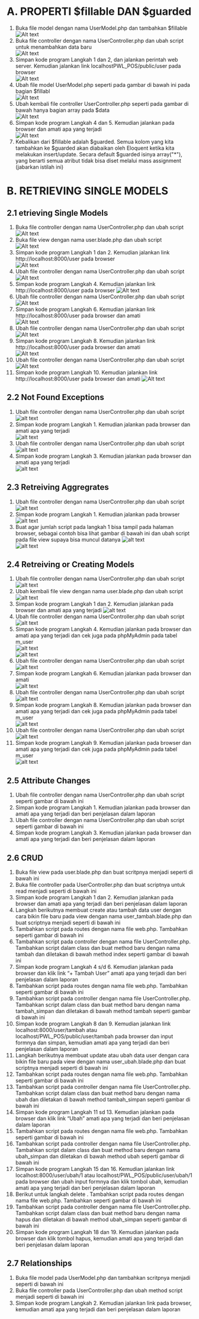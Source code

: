 # A. PROPERTI $fillable DAN $guarded
1. Buka file model dengan nama UserModel.php dan tambahkan $fillable 
![Alt text](../screenshoot/1.png)
2. Buka file controller dengan nama UserController.php dan ubah script untuk menambahkan data baru   
![Alt text](../screenshoot/2.png)  
3. Simpan kode program Langkah 1 dan 2, dan jalankan perintah web server. Kemudian jalankan link localhostPWL_POS/public/user pada browser  
![Alt text](../screenshoot/3.png)  
4. Ubah file model UserModel.php seperti pada gambar di bawah ini pada bagian $fillabl  
![Alt text](../screenshoot/4.png)
5. Ubah kembali file controller UserController.php seperti pada gambar di bawah hanya bagian array pada $data  
![Alt text](../screenshoot/5.png)   
6. Simpan kode program Langkah 4 dan 5. Kemudian jalankan pada browser dan amati apa yang terjadi   
![Alt text](../screenshoot/6.png)  
7. Kebalikan dari $fillable adalah $guarded. Semua kolom yang kita tambahkan ke $guarded akan diabaikan oleh Eloquent ketika kita melakukan insert/update. Secara default $guarded isinya array("*"), yang berarti semua atribut tidak bisa diset melalui mass assignment (jabarkan istilah ini)   


# B. RETRIEVING SINGLE MODELS
## 2.1 etrieving Single Models
1. Buka file controller dengan nama UserController.php dan ubah script   
![Alt text](../screenshoot/7.png)  
2. Buka file view dengan nama user.blade.php dan ubah script  
![Alt text](../screenshoot/8.png)   
3. Simpan kode program Langkah 1 dan 2. Kemudian jalankan link http://localhost:8000/user pada browser   
![Alt text](../screenshoot/9.png)  
4. Ubah file controller dengan nama UserController.php dan ubah script   
![Alt text](../screenshoot/10.png)  
5. Simpan kode program Langkah 4. Kemudian jalankan link http://localhost:8000/user pada browser
![Alt text](../screenshoot/9.png)  
6. Ubah file controller dengan nama UserController.php dan ubah script
![Alt text](../screenshoot/11.png)  
7. Simpan kode program Langkah 6. Kemudian jalankan link http://localhost:8000/user pada browser dan amati  
![Alt text](../screenshoot/9.png)  
8. Ubah file controller dengan nama UserController.php dan ubah script  
![Alt text](../screenshoot/12.png)  
9. Simpan kode program Langkah 8. Kemudian jalankan link http://localhost:8000/user pada browser dan amati   
![Alt text](../screenshoot/13.png)   
10. Ubah file controller dengan nama UserController.php dan ubah script 
![Alt text](../screenshoot/14.png)   
11. Simpan kode program Langkah 10. Kemudian jalankan link http://localhost:8000/user pada browser dan amati
![Alt text](../screenshoot/15.png)   

## 2.2 Not Found Exceptions
1. Ubah file controller dengan nama UserController.php dan ubah script   
![alt text](../screenshoot/16.png)  
2. Simpan kode program Langkah 1. Kemudian jalankan pada browser dan amati apa yang terjadi  
![alt text](../screenshoot/17.png)  
3. Ubah file controller dengan nama UserController.php dan ubah script  
![alt text](../screenshoot/18.png)  
4. Simpan kode program Langkah 3. Kemudian jalankan pada browser dan amati apa yang terjadi  
![alt text](../screenshoot/19.png)   


## 2.3 Retreiving Aggregrates
1. Ubah file controller dengan nama UserController.php dan ubah script   
![alt text](../screenshoot/20.png)   
2. Simpan kode program Langkah 1. Kemudian jalankan pada browser   
![alt text](../screenshoot/21.png)   
3. Buat agar jumlah script pada langkah 1 bisa tampil pada halaman browser, sebagai contoh bisa lihat gambar di bawah ini dan ubah script pada file view supaya bisa muncul datanya
![alt text](../screenshoot/22.png)   
![alt text](../screenshoot/23.png)   

## 2.4 Retreiving or Creating Models
1. Ubah file controller dengan nama UserController.php dan ubah script 
![alt text](../screenshoot/24.png)   
2. Ubah kembali file view dengan nama user.blade.php dan ubah script  
![alt text](../screenshoot/25.png)   
3. Simpan kode program Langkah 1 dan 2. Kemudian jalankan pada browser dan amati apa yang terjadi 
![alt text](../screenshoot/26.png)   
4. Ubah file controller dengan nama UserController.php dan ubah script  
![alt text](../screenshoot/27.png)   
5. Simpan kode program Langkah 4. Kemudian jalankan pada browser dan amati apa yang terjadi dan cek juga pada phpMyAdmin pada tabel m_user   
![alt text](../screenshoot/28.png)   
![alt text](../screenshoot/29.png)   
6. Ubah file controller dengan nama UserController.php dan ubah script  
![alt text](../screenshoot/30.png)   
7. Simpan kode program Langkah 6. Kemudian jalankan pada browser dan amati  
![alt text](../screenshoot/31.png)   
8. Ubah file controller dengan nama UserController.php dan ubah script  
![alt text](../screenshoot/32.png)   
9. Simpan kode program Langkah 8. Kemudian jalankan pada browser dan amati apa yang terjadi dan cek juga pada phpMyAdmin pada tabel m_user  
![alt text](../screenshoot/33.png)   
10. Ubah file controller dengan nama UserController.php dan ubah script  
![alt text](../screenshoot/34.png)   
11. Simpan kode program Langkah 9. Kemudian jalankan pada browser dan amati apa yang terjadi dan cek juga pada phpMyAdmin pada tabel m_user  
![alt text](../screenshoot/35.png)   

## 2.5 Attribute Changes
1. Ubah file controller dengan nama UserController.php dan ubah script seperti gambar di bawah ini  
2. Simpan kode program Langkah 1. Kemudian jalankan pada browser dan amati apa yang terjadi dan beri penjelasan dalam laporan  
3. Ubah file controller dengan nama UserController.php dan ubah script seperti gambar di bawah ini  
4. Simpan kode program Langkah 3. Kemudian jalankan pada browser dan amati apa yang terjadi dan beri penjelasan dalam laporan  

## 2.6 CRUD
1. Buka file view pada user.blade.php dan buat scritpnya menjadi seperti di bawah ini  
2. Buka file controller pada UserController.php dan buat scriptnya untuk read menjadi seperti di bawah ini  
3. Simpan kode program Langkah 1 dan 2. Kemudian jalankan pada browser dan amati apa yang terjadi dan beri penjelasan dalam laporan  
4. Langkah berikutnya membuat create atau tambah data user dengan cara bikin file baru pada view dengan nama user_tambah.blade.php dan buat scriptnya menjadi seperti di
bawah ini  
5. Tambahkan script pada routes dengan nama file web.php. Tambahkan seperti gambar di bawah ini  
6. Tambahkan script pada controller dengan nama file UserController.php. Tambahkan
script dalam class dan buat method baru dengan nama tambah dan diletakan di bawah method index seperti gambar di bawah ini  
7. Simpan kode program Langkah 4 s/d 6. Kemudian jalankan pada browser dan klik link “+ Tambah User” amati apa yang terjadi dan beri penjelasan dalam laporan  
8. Tambahkan script pada routes dengan nama file web.php. Tambahkan seperti gambar di bawah ini  
9. Tambahkan script pada controller dengan nama file UserController.php. Tambahkan script dalam class dan buat method baru dengan nama tambah_simpan dan diletakan di
bawah method tambah seperti gambar di bawah ini  
10. Simpan kode program Langkah 8 dan 9. Kemudian jalankan link localhost:8000/user/tambah atau localhost/PWL_POS/public/user/tambah pada browser dan input formnya dan simpan, kemudian amati apa yang terjadi dan beri
penjelasan dalam laporan  
11. Langkah berikutnya membuat update atau ubah data user dengan cara bikin file baru pada view dengan nama user_ubah.blade.php dan buat scriptnya menjadi seperti di bawah ini  
12. Tambahkan script pada routes dengan nama file web.php. Tambahkan seperti gambar di bawah ini  
13. Tambahkan script pada controller dengan nama file UserController.php. Tambahkan script dalam class dan buat method baru dengan nama ubah dan diletakan di bawah method tambah_simpan seperti gambar di bawah ini  
14. Simpan kode program Langkah 11 sd 13. Kemudian jalankan pada browser dan klik link “Ubah” amati apa yang terjadi dan beri penjelasan dalam laporan  
15. Tambahkan script pada routes dengan nama file web.php. Tambahkan seperti gambar di bawah ini  
16. Tambahkan script pada controller dengan nama file UserController.php. Tambahkan script dalam class dan buat method baru dengan nama ubah_simpan dan diletakan di bawah method ubah seperti gambar di bawah ini  
17. Simpan kode program Langkah 15 dan 16. Kemudian jalankan link localhost:8000/user/ubah/1 atau localhost/PWL_POS/public/user/ubah/1 pada browser dan ubah input formnya dan klik tombol ubah, kemudian amati apa yang terjadi dan beri penjelasan dalam laporan  
18. Berikut untuk langkah delete . Tambahkan script pada routes dengan nama file web.php. Tambahkan seperti gambar di bawah ini  
19. Tambahkan script pada controller dengan nama file UserController.php. Tambahkan script dalam class dan buat method baru dengan nama hapus dan diletakan di bawah method ubah_simpan seperti gambar di bawah ini
20. Simpan kode program Langkah 18 dan 19. Kemudian jalankan pada browser dan klik tombol hapus, kemudian amati apa yang terjadi dan beri penjelasan dalam laporan  

## 2.7 Relationships
1. Buka file model pada UserModel.php dan tambahkan scritpnya menjadi seperti di bawah ini
2. Buka file controller pada UserController.php dan ubah method script menjadi seperti di bawah ini
3. Simpan kode program Langkah 2. Kemudian jalankan link pada browser, kemudian amati apa yang terjadi dan beri penjelasan dalam laporan






